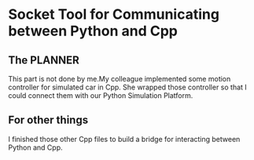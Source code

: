 # Socket Tool for Communicating between Python and Cpp
## The PLANNER
This part is not done by me.My colleague implemented some motion controller for simulated car in Cpp. She wrapped those controller so that I could connect them with our Python Simulation Platform.

## For other things
I finished those other Cpp files to build a bridge for interacting between Python and Cpp.
